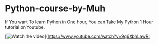 # Python-course-by-Muh

If You want To learn Python in One Hour, You can Take My Python 1 Hour tutorial on Youtube.



[![Watch the video](https://i.imgur.com/vKb2F1B.png)](https://www.youtube.com/watch?v=9q6XbhLawRI
